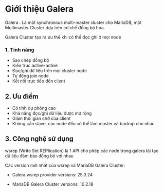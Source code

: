 
# Giới thiệu Galera

Galera : Là một synchronous multi-master cluster cho MariaDB, một Multimaster Cluster dựa trên cơ chế đồng bộ hóa.

Galera Cluster tạo ra ưu thế khi có thể đọc ghi ở mọi node 

### 1. Tính năng

- Sao chép đồng bộ
- Kiến trúc active-active
- Đọc/ghi dữ liệu trên mọi cluster node
- Tự động join node
- Kết nối trực tiếp đến client

## 2. Ưu điểm

- Có tính dự phòng cao
- Khả năng đọc/ghi dữ liệu được mở rộng
- Giảm thời gian chờ của client
- Không cần slave, các node đều có thể làm master và backup cho nhau

## 3. Công nghệ sử dụng

wsrep (Write Set REPlication) là 1 API cho phép các node trong galera tái tạo dữ liệu đảm bảo đồng bộ với nhau

Các version mới nhất của wsrep và MariaDB Galera Cluster:

- Galera wsrep provider versions: 25.3.24

- MariaDB Galera Cluster versions: 10.2.18

